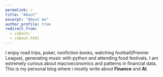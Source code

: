 ```yaml
---
permalink: /
title: "About"
excerpt: "About me"
author_profile: true
redirect_from: 
  - /about/
  - /about.html
---
```


I enjoy road trips, poker, nonfiction books, watching football(Premier League), generating music with python and attending food festivals. I am extremely curious about macroeconomics and patterns in financial data. This is my personal blog where i mostly write about **Finance** and **AI**.
